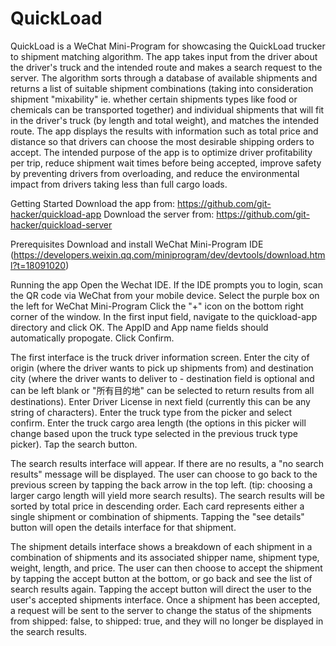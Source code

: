 # QuickLoad
QuickLoad is a WeChat Mini-Program for showcasing the QuickLoad trucker to shipment matching algorithm. The app takes input from the driver about the driver's truck and the intended route and makes a search request to the server. The algorithm sorts through a database of available shipments and returns a list of suitable shipment combinations (taking into consideration shipment "mixability" ie. whether certain shipments types like food or chemicals can be transported together) and individual shipments that will fit in the driver's truck (by length and total weight), and matches the intended route. The app displays the results with information such as total price and distance so that drivers can choose the most desirable shipping orders to accept. The intended purpose of the app is to optimize driver profitability per trip, reduce shipment wait times before being accepted, improve safety by preventing drivers from overloading, and reduce the  environmental impact from drivers taking less than full cargo loads.

Getting Started
Download the app from: https://github.com/git-hacker/quickload-app
Download the server from: https://github.com/git-hacker/quickload-server

Prerequisites
Download and install WeChat Mini-Program IDE (https://developers.weixin.qq.com/miniprogram/dev/devtools/download.html?t=18091020)

<!-- Run Server instructions here -->

Running the app
Open the Wechat IDE.
If the IDE prompts you to login, scan the QR code via WeChat from your mobile device.
Select the purple box on the left for WeChat Mini-Program
Click the "+" icon on the bottom right corner of the window.
In the first input field, navigate to the quickload-app directory and click OK.
The AppID and App name fields should automatically propogate.
Click Confirm.

The first interface is the truck driver information screen. Enter the city of origin (where the driver wants to pick up shipments from) and destination city (where the driver wants to deliver to - destination field is optional and can be left blank or "所有目的地" can be selected to return results from all destinations).
Enter Driver License in next field (currently this can be any string of characters).
Enter the truck type from the picker and select confirm.
Enter the truck cargo area length (the options in this picker will change based upon the truck type selected in the previous truck type picker).
Tap the search button.

The search results interface will appear. If there are no results, a "no search results" message will be displayed. The user can choose to go back to the previous screen by tapping the back arrow in the top left. (tip: choosing a larger cargo length will yield more search results).
The search results will be sorted by total price in descending order. Each card represents either a single shipment or combination of shipments. Tapping the "see details" button will open the details interface for that shipment. 

The shipment details interface shows a breakdown of each shipment in a combination of shipments and its associated shipper name, shipment type, weight, length, and price. The user can then choose to accept the shipment by tapping the accept button at the bottom, or go back and see the list of search results again. Tapping the accept button will direct the user to the user's accepted shipments interface. Once a shipment has been accepted, a request will be sent to the server to change the status of the shipments from shipped: false, to shipped: true, and they will no longer be displayed in the search results.
